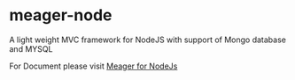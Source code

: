 # meager-node
A light weight MVC framework for NodeJS with support of Mongo database and MYSQL

For Document please visit <a target='_new' href='https://codepen.io/RaguNS/project/full/XmyzqJ'>Meager for NodeJs</a>

                                                    
